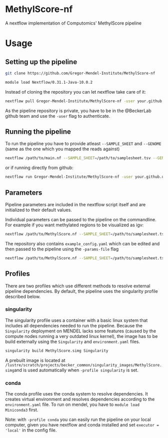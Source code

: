 # MethylScore-nf
A nextflow implementation of Computomics' MethylScore pipeline

# Usage

## Setting up the pipeline

```bash
git clone https://github.com/Gregor-Mendel-Institute/MethylScore-nf

module load Nextflow/0.31.1-Java-10.0.2
```

Instead of cloning the repository you can let nextflow take care of it:
```bash
nextflow pull Gregor-Mendel-Institute/MethylScore-nf -user your.github.username
```
As the pipeline repository is private, you have to be in the @BeckerLab github team and use the `-user` flag to authenticate.


## Running the pipeline
To run the pipeline you have to provide atleast `--SAMPLE_SHEET` and `--GENOME` (same as the one which you mapped the reads against)

```bash
nextflow /path/to/main.nf --SAMPLE_SHEET=/path/to/samplesheet.tsv --GENOME=/path/to/reference_genome.fa
```
or if running directly from github:
```bash
nextflow run Gregor-Mendel-Institute/MethylScore-nf -user your.github.username --SAMPLE_SHEET=/path/to/samplesheet.tsv --GENOME=/path/to/reference_genome.fa
```

## Parameters
Pipeline parameters are included in the nextflow script itself and are initialized to their default values.

Individual parameters can be passed to the pipeline on the commandline. For example if you want methylated regions to be visualized as igv:

```bash
nextflow /path/to/MethylScore.nf --SAMPLE_SHEET=/path/to/samplesheet.tsv --IGV=true
```

The repository also contains `example_config.yaml` which can be edited and then passed to the pipeline using the `-params-file` flag

```bash
nextflow /path/to/MethylScore.nf --SAMPLE_SHEET=/path/to/samplesheet.tsv -params-file=/path/to/config.yaml
```

## Profiles
There are two profiles which use different methods to resolve external pipeline dependencies.
By default, the pipeline uses the singularity profile described below.

### singularity
The singularity profile uses a container with a basic linux system that includes all dependencies needed to run the pipeline.
Because the `Singularity` deployment on MENDEL lacks some features (caused by the compute nodes running a very outdated linux kernel), the image has to be build externally using the `Singularity` and `environment.yaml` files.
```bash
singularity build MethylScore.simg Singularity
```
A prebuilt image is located at `/lustre/scratch/projects/becker_common/singularity_images/MethylScore.simg`and is used automatically when `-profile singularity` is set.

### conda
The conda profile uses the conda system to resolve dependencies. It creates virtual environment and resolves dependencies according to the `environment.yaml` file.
To run on mendel, you have to `module load Miniconda3` first.

Note: with `-profile conda` you can easily run the pipeline on your local computer, given you have nextflow and conda installed and set `executor = 'local'` in the config file.
